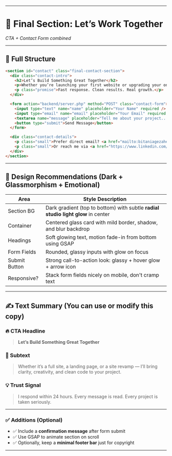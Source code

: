 
---

# 💼 **Final Section: Let’s Work Together**

*CTA + Contact Form combined*

---

## 📄 Full Structure

```html
<section id="contact" class="final-contact-section">
  <div class="contact-intro">
    <h2>Let’s Build Something Great Together</h2>
    <p>Whether you’re launching your first website or upgrading your online presence — I’m here to help.</p>
    <p class="promise">Fast response. Clean results. Real growth.</p>
  </div>

  <form action="backend/server.php" method="POST" class="contact-form">
    <input type="text" name="name" placeholder="Your Name" required />
    <input type="email" name="email" placeholder="Your Email" required />
    <textarea name="message" placeholder="Tell me about your project..." required></textarea>
    <button type="submit">Send Message</button>
  </form>

  <div class="contact-details">
    <p class="small">Prefer direct email? <a href="mailto:bitaniagezahegn3@gmail.com">bitaniagezahegn3@gmail.com</a></p>
    <p class="small">Or reach me via <a href="https://www.linkedin.com/in/bitania-gezahegn-62bb17249" target="_blank">LinkedIn</a> / <a href="https://github.com/BitaniaGezahegn" target="_blank">GitHub</a></p>
  </div>
</section>
```

---

## 🎨 Design Recommendations (Dark + Glassmorphism + Emotional)

| Area          | Style Description                                                                |
| ------------- | -------------------------------------------------------------------------------- |
| Section BG    | Dark gradient (top to bottom) with subtle **radial studio light glow** in center |
| Container     | Centered glass card with mild border, shadow, and blur backdrop                  |
| Headings      | Soft glowing text, motion fade-in from bottom using GSAP                         |
| Form Fields   | Rounded, glassy inputs with glow on focus                                        |
| Submit Button | Strong call-to-action look: glassy + hover glow + arrow icon                     |
| Responsive?   | Stack form fields nicely on mobile, don't cramp text                             |

---

## ✍️ Text Summary (You can use or modify this copy)

### 🔥 CTA Headline

> **Let’s Build Something Great Together**

### 💬 Subtext

> Whether it’s a full site, a landing page, or a site revamp — I’ll bring clarity, creativity, and clean code to your project.

### 💡 Trust Signal

> I respond within 24 hours. Every message is read. Every project is taken seriously.

---

### ✅ Additions (Optional)

* ✅ Include a **confirmation message** after form submit
* ✅ Use GSAP to animate section on scroll
* ✅ Optionally, keep a **minimal footer bar** just for copyright

---